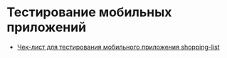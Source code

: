 # Тестирование мобильных приложений
- [Чек-лист для тестирования мобильного приложения shopping-list](https://docs.google.com/spreadsheets/d/14Vbqw6W-d-u3em53FLF18eUvItOynxUxHGTteG4ulAI/edit?usp=sharing)
